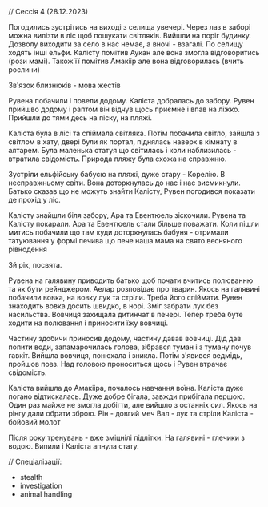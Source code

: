 // Сессія 4 (28.12.2023)

Погодились зустрітись на виході з селища увечері. Через лаз в заборі можна вилізти в ліс щоб пошукати світляків.
Вийшли на поріг будинку. Дозволу виходити за село в нас немає, а вночі - взагалі.
По селищу ходять інші ельфи. Калісту помітив Аукан але вона змогла відговоритись (рози мамі). Також її помітив Амакіір але вона відговорилась (вчить рослини)

Зв'язок близнюків - мова жестів

Рувена побачили і повели додому. Каліста добралась до забору.
Рувен прийшво додому і раптом він відчув щось приємне і впав на ліжко.
Прийшли до тями десь на піску, на пляжі.

Каліста була в лісі та спіймала світляка. Потім побачила світло, зайшла з світлом в хату, двері були як портал, піднялась наверх в кімнату в алтарем. Була маленька статуя що світилась і коли наблизилась - втратила свідомість.
Природа пляжу була схожа на справжню.

Зустріли ельфійську бабусю на пляжі, дуже стару - Корелію. В несправжньому світи. Вона доторкнулась до нас і нас висмикнули.
Батько сказав що не можуть знайти Калісту, Рувен погодився показати де прохід у ліс.

Калісту знайшли біля забору, Ара та Евентюель зіскочили.
Рувена та Калісту покарали. Ара та Евентюель стали більше поважати.
Коли пішли митись побачили що там куди доторкнулась бабуня - отримали татуювання у формі печива що пече наша мама на свято весняного рівнодення

3й рік, посвята.

Рувена на галявину приводить батько щоб почати вчитись полюванню та як бути рейнджером.
Аелар розповідає про тварин. Якось на галявині побачили вовка, на вовку лук та стріли. Треба його спіймати.
Рувен знаходить вовка досить швидко, в норі. Зміг забрати лук без насильства. Вовчиця захищала дитинчат в печері.
Тепер треба буте ходити на полювання і приносити їжу вовчиці.

Частину здобичи приносив додому, частину давав вовчиці.
Дід дав попити води, запамарочилась голова, зібрався туман і з туману почув гавкіт.
Вийшла вовчиця, понюхала і зникла. Потім з'явився ведмідь, пройшов повз. Над головою проноситься щось і Рувен втрачає свідомість. 

Каліста вийшла до Амакііра, почалось навчання воїна. 
Каліста дуже погано відтискалась. Дуже добре бігала, завжди прибігала першою. Один раз майже не змогла добігти, але вийшло з останніх сил.
Якось на рінгу дали обрати зброю.
Рін - довгий меч
Вал - лук та стріли
Каліста - бойовий молот

Після року тренувань - вже зміцнілі підлітки.
На галявині - глечики з водою. Випили і Каліста апнула стату.


// Спеціалізації:
- stealth
- investigation
- animal handling

